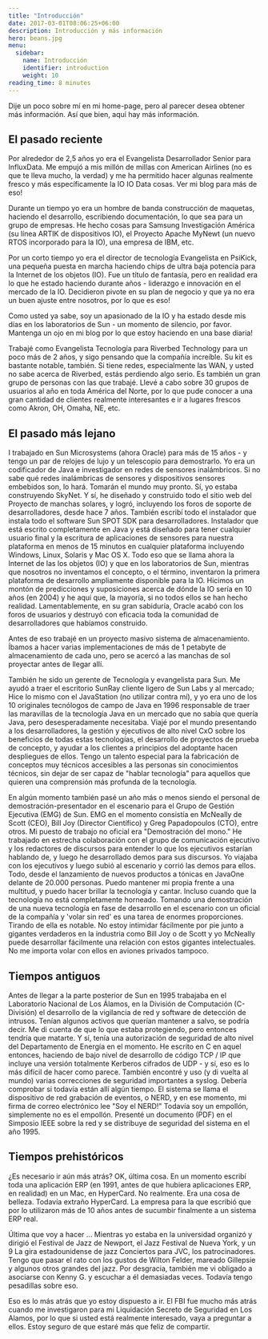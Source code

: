 ```yaml
---
title: "Introducción"
date: 2017-03-01T08:06:25+06:00
description: Introducción y más información
hero: beans.jpg
menu:
  sidebar:
    name: Introducción
    identifier: introduction
    weight: 10
reading_time: 8 minutes
---
```


Dije un poco sobre mí en mi home-page, pero al parecer desea obtener más información. Así que bien, aquí hay más información.

## El pasado reciente

Por alrededor de 2,5 años yo era el Evangelista Desarrollador Senior para InfluxData. Me empujó a mis millón de millas con American Airlines (no es que te lleva mucho, la verdad) y me ha permitido hacer algunas realmente fresco y más específicamente la IO IO Data cosas. Ver mi blog para más de eso!

Durante un tiempo yo era un hombre de banda construcción de maquetas, haciendo el desarrollo, escribiendo documentación, lo que sea para un grupo de empresas. He hecho cosas para Samsung Investigación América (su línea ARTIK de dispositivos IO), el Proyecto Apache MyNewt (un nuevo RTOS incorporado para la IO), una empresa de IBM, etc.

Por un corto tiempo yo era el director de tecnología Evangelista en PsiKick, una pequeña puesta en marcha haciendo chips de ultra baja potencia para la Internet de los objetos (IO). Fue un título de fantasía, pero en realidad era lo que he estado haciendo durante años - liderazgo e innovación en el mercado de la IO. Decidieron pivote en su plan de negocio y que ya no era un buen ajuste entre nosotros, por lo que es eso!

Como usted ya sabe, soy un apasionado de la IO y ha estado desde mis días en los laboratorios de Sun - un momento de silencio, por favor. Mantenga un ojo en mi blog por lo que estoy haciendo en una base diaria!

Trabajé como Evangelista Tecnología para Riverbed Technology para un poco más de 2 años, y sigo pensando que la compañía increíble. Su kit es bastante notable, también. Si tiene redes, especialmente las WAN, y usted no sabe acerca de Riverbed, estás perdiendo algo serio. Es también un gran grupo de personas con las que trabajé. Llevé a cabo sobre 30 grupos de usuarios al año en toda América del Norte, por lo que pude conocer a una gran cantidad de clientes realmente interesantes e ir a lugares frescos como Akron, OH, Omaha, NE, etc.

## El pasado más lejano

I trabajado en Sun Microsystems (ahora Oracle) para más de 15 años - y tengo un par de relojes de lujo y un telescopio para demostrarlo. Yo era un codificador de Java e investigador en redes de sensores inalámbricos. Si no sabe qué redes inalámbricas de sensores y dispositivos sensores embebidos son, lo hará. Tomarán el mundo muy pronto. Sí, yo estaba construyendo SkyNet. Y sí, he diseñado y construido todo el sitio web del Proyecto de manchas solares, y logró, incluyendo los foros de soporte de desarrolladores, desde hace 7 años. También escribí todo el instalador que instala todo el software Sun SPOT SDK para desarrolladores. Instalador que está escrito completamente en Java y está diseñado para tener cualquier usuario final y la escritura de aplicaciones de sensores para nuestra plataforma en menos de 15 minutos en cualquier plataforma incluyendo Windows, Linux, Solaris y Mac OS X. Todo eso que se llama ahora la Internet de las los objetos (IO) y que en los laboratorios de Sun, mientras que nosotros no inventamos el concepto, o el término, inventaron la primera plataforma de desarrollo ampliamente disponible para la IO. Hicimos un montón de predicciones y suposiciones acerca de dónde la IO sería en 10 años (en 2004) y he aquí que, la mayoría, si no todos ellos se han hecho realidad. Lamentablemente, en su gran sabiduría, Oracle acabó con los foros de usuarios y destruyó con eficacia toda la comunidad de desarrolladores que habíamos construido.

Antes de eso trabajé en un proyecto masivo sistema de almacenamiento. Íbamos a hacer varias implementaciones de más de 1 petabyte de almacenamiento de cada uno, pero se acercó a las manchas de sol proyectar antes de llegar allí.

También he sido un gerente de Tecnología y evangelista para Sun. Me ayudó a traer el escritorio SunRay cliente ligero de Sun Labs y al mercado; Hice lo mismo con el JavaStation (no utilizar contra mí), y yo era uno de los 10 originales tecnólogos de campo de Java en 1996 responsable de traer las maravillas de la tecnología Java en un mercado que no sabía que quería Java, pero desesperadamente necesitaba. Viajé por el mundo presentando a los desarrolladores, la gestión y ejecutivos de alto nivel CxO sobre los beneficios de todas estas tecnologías, el desarrollo de proyectos de prueba de concepto, y ayudar a los clientes a principios del adoptante hacen despliegues de ellos. Tengo un talento especial para la fabricación de conceptos muy técnicos accesibles a las personas sin conocimientos técnicos, sin dejar de ser capaz de "hablar tecnología" para aquellos que quieren una comprensión más profunda de la tecnología.

En algún momento también pasé un año más o menos siendo el personal de demostración-presentador en el escenario para el Grupo de Gestión Ejecutiva (EMG) de Sun. EMG en el momento consistía en McNeally de Scott (CEO), Bill Joy (Director Científico) y Greg Papadopoulos (CTO), entre otros. Mi puesto de trabajo no oficial era "Demostración del mono." He trabajado en estrecha colaboración con el grupo de comunicación ejecutivo y los redactores de discursos para entender lo que los ejecutivos estarían hablando de, y luego he desarrollado demos para sus discursos. Yo viajaba con los ejecutivos y luego subió al escenario y corrió las demos para ellos. Todo, desde el lanzamiento de nuevos productos a tónicas en JavaOne delante de 20.000 personas. Puedo mantener mi propia frente a una multitud, y puedo hacer brillar la tecnología y cantar. Incluso cuando que la tecnología no está completamente horneado. Tomando una demostración de una nueva tecnología en fase de desarrollo en el escenario con un oficial de la compañía y 'volar sin red' es una tarea de enormes proporciones. Tirando de ella es notable. No estoy intimidar fácilmente por pie junto a gigantes verdaderos en la industria como Bill Joy o de Scott y yo McNeally puede desarrollar fácilmente una relación con estos gigantes intelectuales. No me importa volar con ellos en aviones privados tampoco.

## Tiempos antiguos

Antes de llegar a la parte posterior de Sun en 1995 trabajaba en el Laboratorio Nacional de Los Álamos, en la División de Computación (C-División) el desarrollo de la vigilancia de red y software de detección de intrusos. Tenían algunos activos que querían mantener a salvo, se podría decir. Me di cuenta de que lo que estaba protegiendo, pero entonces tendría que matarte. Y sí, tenía una autorización de seguridad de alto nivel del Departamento de Energía en el momento. He escrito en C en aquel entonces, haciendo de bajo nivel de desarrollo de código TCP / IP que incluye una versión totalmente Kerberos cifrados de UDP - y sí, eso es lo más difícil de hacer como parece. También encontré y uso (y di vuelta al mundo) varias correcciones de seguridad importantes a syslog. Debería comprobar si todavía están allí algún tiempo. El sistema se llama el dispositivo de red grabación de eventos, o NERD, y en ese momento, mi firma de correo electrónico lee "Soy el NERD!" Todavía soy un empollón, simplemente no es el empollón. Presenté un documento (PDF) en el Simposio IEEE sobre la red y se distribuye de seguridad del sistema en el año 1995.

## Tiempos prehistóricos

¿Es necesario ir aún más atrás? OK, última cosa. En un momento escribí toda una aplicación ERP (en 1991, antes de que hubiera aplicaciones ERP, en realidad) en un Mac, en HyperCard. No realmente. Era una cosa de belleza. Todavía extraño HyperCard. La empresa para la que escribió que por lo utilizaron más de 10 años antes de sucumbir finalmente a un sistema ERP real.

Última que voy a hacer ... Mientras yo estaba en la universidad organizó y dirigió el Festival de Jazz de Newport, el Jazz Festival de Nueva York, y un 9 La gira estadounidense de jazz Conciertos para JVC, los patrocinadores. Tengo que pasar el rato con los gustos de Wilton Felder, mareado Gillepsie y algunos otros grandes del jazz. Por desgracia, también me vi obligado a asociarse con Kenny G. y escuchar a él demasiadas veces. Todavía tengo pesadillas sobre eso.

Eso es lo más atrás que yo estoy dispuesto a ir. El FBI fue mucho más atrás cuando me investigaron para mi Liquidación Secreto de Seguridad en Los Alamos, por lo que si usted está realmente interesado, vaya a preguntar a ellos. Estoy seguro de que estaré más que feliz de compartir.

